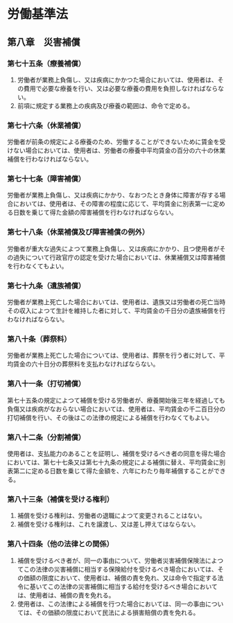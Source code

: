 # 労働基準法

## 第八章　災害補償

### 第七十五条（療養補償）

1. 労働者が業務上負傷し、又は疾病にかかつた場合においては、使用者は、その費用で必要な療養を行い、又は必要な療養の費用を負担しなければならない。
2. 前項に規定する業務上の疾病及び療養の範囲は、命令で定める。

### 第七十六条（休業補償）

労働者が前条の規定による療養のため、労働することができないために賃金を受けない場合においては、使用者は、労働者の療養中平均賃金の百分の六十の休業補償を行わなければならない。

### 第七十七条（障害補償）

労働者が業務上負傷し、又は疾病にかかり、なおつたとき身体に障害が存する場合においては、使用者は、その障害の程度に応じて、平均賃金に別表第一に定める日数を乗じて得た金額の障害補償を行わなければならない。

### 第七十八条（休業補償及び障害補償の例外）

労働者が重大な過失によつて業務上負傷し、又は疾病にかかり、且つ使用者がその過失について行政官庁の認定を受けた場合においては、休業補償又は障害補償を行わなくてもよい。

### 第七十九条（遺族補償）

労働者が業務上死亡した場合においては、使用者は、遺族又は労働者の死亡当時その収入によつて生計を維持した者に対して、平均賃金の千日分の遺族補償を行わなければならない。

### 第八十条（葬祭料）

労働者が業務上死亡した場合については、使用者は、葬祭を行う者に対して、平均賃金の六十日分の葬祭料を支払わなければならない。

### 第八十一条（打切補償）

第七十五条の規定によつて補償を受ける労働者が、療養開始後三年を経過しても負傷又は疾病がなおらない場合においては、使用者は、平均賃金の千二百日分の打切補償を行い、その後はこの法律の規定による補償を行わなくてもよい。

### 第八十二条（分割補償）

使用者は、支払能力のあることを証明し、補償を受けるべき者の同意を得た場合においては、第七十七条又は第七十九条の規定による補償に替え、平均賃金に別表第二に定める日数を乗じて得た金額を、六年にわたり毎年補償することができる。

### 第八十三条（補償を受ける権利）

1. 補償を受ける権利は、労働者の退職によつて変更されることはない。
2. 補償を受ける権利は、これを譲渡し、又は差し押えてはならない。

### 第八十四条（他の法律との関係）

1. 補償を受けるべき者が、同一の事由について、労働者災害補償保険法によつてこの法律の災害補償に相当する保険給付を受けるべき場合においては、その価額の限度において、使用者は、補償の責を免れ、又は命令で指定する法令に基いてこの法律の災害補償に相当する給付を受けるべき場合においては、使用者は、補償の責を免れる。
2. 使用者は、この法律による補償を行つた場合においては、同一の事由については、その価額の限度において民法による損害賠償の責を免れる。
